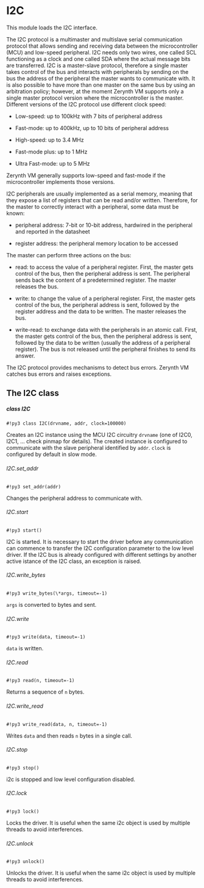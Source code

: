 # I2C

This module loads the I2C interface.

The I2C protocol is a multimaster and multislave serial communication protocol that allows sending and receiving data between the microcontroller (MCU) and low-speed peripheral.
I2C needs only two wires, one called SCL functioning as a clock and one called SDA where the actual message bits are transferred.
I2C is a master-slave protocol, therefore a single master takes control of the bus and interacts with peripherals by sending on the bus the address of the peripheral the master wants to communicate with.
It is also possible to have more than one master on the same bus by using an arbitration policy; however, at the moment Zerynth VM supports only a single master protocol version where the microcontroller is the master.
Different versions of the I2C protocol use different clock speed:


* Low-speed: up to 100kHz with 7 bits of peripheral address


* Fast-mode: up to 400kHz, up to 10 bits of peripheral address


* High-speed: up to 3.4 MHz


* Fast-mode plus: up to 1 MHz


* Ultra Fast-mode: up to 5 MHz

Zerynth VM generally supports low-speed and fast-mode if the microcontroller implements those versions.

I2C peripherals are usually implemented as a serial memory, meaning that they expose a list of registers that can be read and/or written. Therefore, for the master to correctly interact with a peripheral, some data must be known:


* peripheral address: 7-bit or 10-bit address, hardwired in the peripheral and reported in the datasheet


* register address: the peripheral memory location to be accessed

The master can perform three actions on the bus:


* read: to access the value of a peripheral register. First, the master gets control of the bus, then the peripheral address is sent. The peripheral sends back the content of a predetermined register. The master releases the bus.


* write: to change the value of a peripheral register. First, the master gets control of the bus, the peripheral address is sent, followed by the register address and the data to be written. The master releases the bus.


* write-read: to exchange data with the peripherals in an atomic call. First, the master gets control of the bus, then the peripheral address is sent, followed by the data to be written (usually the address of a peripheral register). The bus is not released until the peripheral finishes to send its answer.

The I2C protocol provides mechanisms to detect bus errors. Zerynth VM catches bus errors and raises exceptions.

## The I2C class

##### class I2C

```#!py3 class I2C(drvname, addr, clock=100000)```

Creates an I2C instance using the MCU I2C circuitry ```drvname``` (one of I2C0, I2C1, … check pinmap for details). The created instance is configured to communicate with the slave peripheral identified by ```addr```. ```clock``` is configured by default in slow mode.

###### I2C.set_addr

```#!py3 set_addr(addr)```

Changes the peripheral address to communicate with.

###### I2C.start

```#!py3 start()```

I2C is started. It is necessary to start the driver before any communication can commence to transfer the I2C configuration parameter to the low level driver. If the I2C bus is already configured with different settings by another active istance of the I2C class, an exception is raised.

###### I2C.write_bytes

```#!py3 write_bytes(\*args, timeout=-1)```

```args``` is converted to bytes and sent.

###### I2C.write

```#!py3 write(data, timeout=-1)```

```data``` is written.

###### I2C.read

```#!py3 read(n, timeout=-1)```

Returns a sequence of ```n``` bytes.

###### I2C.write_read

```#!py3 write_read(data, n, timeout=-1)```

Writes ```data``` and then reads ```n``` bytes in a single call.

###### I2C.stop

```#!py3 stop()```

i2c is stopped and low level configuration disabled.

###### I2C.lock

```#!py3 lock()```

Locks the driver. It is useful when the same i2c object is used by multiple threads to avoid interferences.

###### I2C.unlock

```#!py3 unlock()```

Unlocks the driver. It is useful when the same i2c object is used by multiple threads to avoid interferences.
<!--stackedit_data:
eyJoaXN0b3J5IjpbMjEzNjQyMDE5MiwxMDMxNTMxNjgwXX0=
-->
